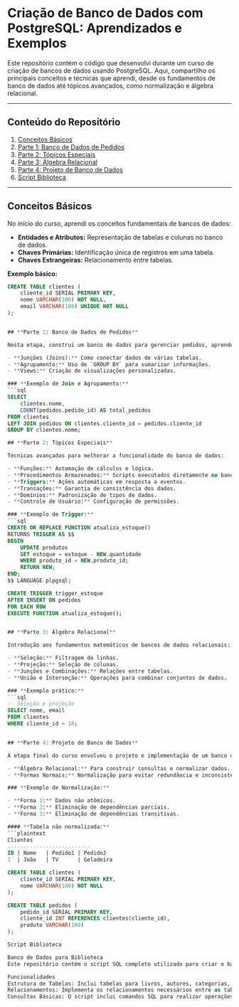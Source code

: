 # **Criação de Banco de Dados com PostgreSQL: Aprendizados e Exemplos**

Este repositório contém o código que desenvolvi durante um curso de criação de bancos de dados usando PostgreSQL. Aqui, compartilho os principais conceitos e técnicas que aprendi, desde os fundamentos de banco de dados até tópicos avançados, como normalização e álgebra relacional.

---

## **Conteúdo do Repositório**

1. [Conceitos Básicos](#conceitos-básicos)
2. [Parte 1: Banco de Dados de Pedidos](#parte-1-banco-de-dados-de-pedidos)
3. [Parte 2: Tópicos Especiais](#parte-2-tópicos-especiais)
4. [Parte 3: Álgebra Relacional](#parte-3-álgebra-relacional)
5. [Parte 4: Projeto de Banco de Dados](#parte-4-projeto-de-banco-de-dados)
6. [Script Biblioteca](#script-biblioteca)

---

## **Conceitos Básicos**

No início do curso, aprendi os conceitos fundamentais de bancos de dados:

- **Entidades e Atributos:** Representação de tabelas e colunas no banco de dados.
- **Chaves Primárias:** Identificação única de registros em uma tabela.
- **Chaves Estrangeiras:** Relacionamento entre tabelas.

**Exemplo básico:**
```sql
CREATE TABLE clientes (
    cliente_id SERIAL PRIMARY KEY,
    nome VARCHAR(100) NOT NULL,
    email VARCHAR(100) UNIQUE NOT NULL
); 


## **Parte 1: Banco de Dados de Pedidos**

Nesta etapa, construí um banco de dados para gerenciar pedidos, aprendendo:

- **Junções (Joins):** Como conectar dados de várias tabelas.
- **Agrupamento:** Uso de `GROUP BY` para sumarizar informações.
- **Views:** Criação de visualizações personalizadas.

### **Exemplo de Join e Agrupamento:**
```sql
SELECT 
    clientes.nome,
    COUNT(pedidos.pedido_id) AS total_pedidos
FROM clientes
LEFT JOIN pedidos ON clientes.cliente_id = pedidos.cliente_id
GROUP BY clientes.nome;

## **Parte 2: Tópicos Especiais**

Técnicas avançadas para melhorar a funcionalidade do banco de dados:

- **Funções:** Automação de cálculos e lógica.
- **Procedimentos Armazenados:** Scripts executados diretamente no banco.
- **Triggers:** Ações automáticas em resposta a eventos.
- **Transações:** Garantia de consistência dos dados.
- **Domínios:** Padronização de tipos de dados.
- **Controle de Usuário:** Configuração de permissões.

### **Exemplo de Trigger:**
```sql
CREATE OR REPLACE FUNCTION atualiza_estoque()
RETURNS TRIGGER AS $$
BEGIN
    UPDATE produtos
    SET estoque = estoque - NEW.quantidade
    WHERE produto_id = NEW.produto_id;
    RETURN NEW;
END;
$$ LANGUAGE plpgsql;

CREATE TRIGGER trigger_estoque
AFTER INSERT ON pedidos
FOR EACH ROW
EXECUTE FUNCTION atualiza_estoque();


## **Parte 3: Álgebra Relacional**

Introdução aos fundamentos matemáticos de bancos de dados relacionais:

- **Seleção:** Filtragem de linhas.
- **Projeção:** Seleção de colunas.
- **Junções e Combinações:** Relações entre tabelas.
- **União e Interseção:** Operações para combinar conjuntos de dados.

### **Exemplo prático:**
```sql
-- Seleção e projeção
SELECT nome, email 
FROM clientes
WHERE cliente_id > 10;


## **Parte 4: Projeto de Banco de Dados**

A etapa final do curso envolveu o projeto e implementação de um banco de dados completo, aplicando:

- **Álgebra Relacional:** Para construir consultas e normalizar dados.
- **Formas Normais:** Normalização para evitar redundância e inconsistências.

### **Exemplo de Normalização:**

- **Forma 1:** Dados não atômicos.
- **Forma 2:** Eliminação de dependências parciais.
- **Forma 3:** Eliminação de dependências transitivas.

#### **Tabela não normalizada:**
```plaintext
Clientes
--------------------------
ID | Nome   | Pedido1 | Pedido2
1  | João   | TV      | Geladeira

CREATE TABLE clientes (
    cliente_id SERIAL PRIMARY KEY,
    nome VARCHAR(100) NOT NULL
);

CREATE TABLE pedidos (
    pedido_id SERIAL PRIMARY KEY,
    cliente_id INT REFERENCES clientes(cliente_id),
    produto VARCHAR(100)
);

Script Biblioteca

Banco de Dados para Biblioteca
Este repositório contém o script SQL completo utilizado para criar o banco de dados de uma biblioteca. O banco de dados foi projetado para gerenciar livros, autores, categorias, usuários e empréstimos, proporcionando uma estrutura organizada para o armazenamento e recuperação de informações essenciais para a operação de uma biblioteca.

Funcionalidades
Estrutura de Tabelas: Inclui tabelas para livros, autores, categorias, usuários e empréstimos.
Relacionamentos: Implementa os relacionamentos necessários entre as tabelas (por exemplo, livros e autores, usuários e empréstimos).
Consultas Básicas: O script inclui comandos SQL para realizar operações comuns como inserção, atualização, exclusão e busca de registros.



